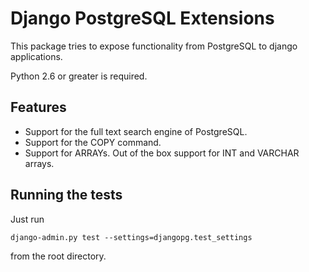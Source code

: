 # Django PostgreSQL Extensions

This package tries to expose functionality from PostgreSQL to django
applications.


Python 2.6 or greater is required.


## Features

- Support for the full text search engine of PostgreSQL.
- Support for the COPY command.
- Support for ARRAYs. Out of the box support for INT and VARCHAR arrays.


## Running the tests

Just run

    django-admin.py test --settings=djangopg.test_settings

from the root directory.
